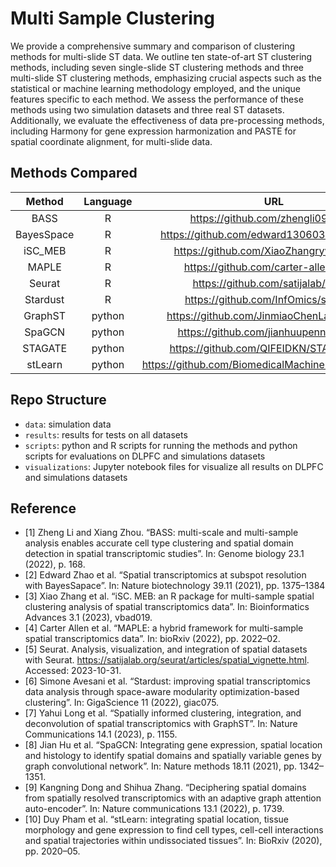 # Multi Sample Clustering

We provide a comprehensive summary and comparison of clustering methods for multi-slide ST data. We outline ten state-of-art ST clustering methods, including seven single-slide ST clustering methods and three multi-slide ST clustering methods, emphasizing crucial aspects such as the statistical or machine learning methodology employed, and the unique features specific to each method. We assess the performance of these methods using two simulation datasets and three real ST datasets. Additionally, we evaluate the effectiveness of data pre-processing methods, including Harmony for gene expression harmonization and PASTE for spatial coordinate alignment, for multi-slide data.



## Methods Compared

|   Method   | Language |                         URL                          | Reference |
| :--------: | :------: | :--------------------------------------------------: | :-------: |
|    BASS    |    R     |          https://github.com/zhengli09/BASS           |    [1]    |
| BayesSpace |    R     |      https://github.com/edward130603/BayesSpace      |    [2]    |
|  iSC_MEB   |    R     |       https://github.com/XiaoZhangryy/iSC.MEB        |    [3]    |
|   MAPLE    |    R     |        https://github.com/carter-allen/maple         |    [4]    |
|   Seurat   |    R     |         https://github.com/satijalab/seurat          |    [5]    |
|  Stardust  |    R     |        https://github.com/InfOmics/stardust/         |    [6]    |
|  GraphST   |  python  |      https://github.com/JinmiaoChenLab/GraphST       |    [7]    |
|   SpaGCN   |  python  |        https://github.com/jianhuupenn/SpaGCN         |    [8]    |
|  STAGATE   |  python  |       https://github.com/QIFEIDKN/STAGATE_pyG        |    [9]    |
|  stLearn   |  python  | https://github.com/BiomedicalMachineLearning/stLearn |    [10]   |

## Repo Structure

- `data`: simulation data
- `results`: results for tests on all datasets
- `scripts`: python and R scripts for running the methods and python scripts for evaluations on DLPFC and simulations datasets
- `visualizations`: Jupyter notebook files for visualize all results on DLPFC and simulations datasets

## Reference
- [1] Zheng Li and Xiang Zhou. “BASS: multi-scale and multi-sample analysis enables accurate cell type clustering and spatial domain detection in spatial transcriptomic studies”. In: Genome biology 23.1 (2022), p. 168.
- [2] Edward Zhao et al. “Spatial transcriptomics at subspot resolution with BayesSapace”. In: Nature biotechnology 39.11 (2021), pp. 1375–1384
- [3] Xiao Zhang et al. “iSC. MEB: an R package for multi-sample spatial clustering analysis of spatial transcriptomics data”. In: Bioinformatics Advances 3.1 (2023), vbad019.
- [4] Carter Allen et al. “MAPLE: a hybrid framework for multi-sample spatial transcriptomics data”. In: bioRxiv (2022), pp. 2022–02.
- [5] Seurat. Analysis, visualization, and integration of spatial datasets with Seurat. https://satijalab.org/seurat/articles/spatial_vignette.html. Accessed: 2023-10-31.
- [6] Simone Avesani et al. “Stardust: improving spatial transcriptomics data analysis through space-aware modularity optimization-based clustering”. In: GigaScience 11 (2022), giac075.
- [7] Yahui Long et al. “Spatially informed clustering, integration, and deconvolution of spatial transcriptomics with GraphST”. In: Nature Communications 14.1 (2023), p. 1155.
- [8] Jian Hu et al. “SpaGCN: Integrating gene expression, spatial location and histology to identify spatial domains and spatially variable genes by graph convolutional network”. In: Nature methods 18.11 (2021), pp. 1342–1351.
- [9] Kangning Dong and Shihua Zhang. “Deciphering spatial domains from spatially resolved transcriptomics with an adaptive graph attention auto-encoder”. In: Nature communications 13.1 (2022), p. 1739.
- [10] Duy Pham et al. “stLearn: integrating spatial location, tissue morphology and gene expression to find cell types, cell-cell interactions and spatial trajectories within undissociated tissues”. In: BioRxiv (2020), pp. 2020–05.

